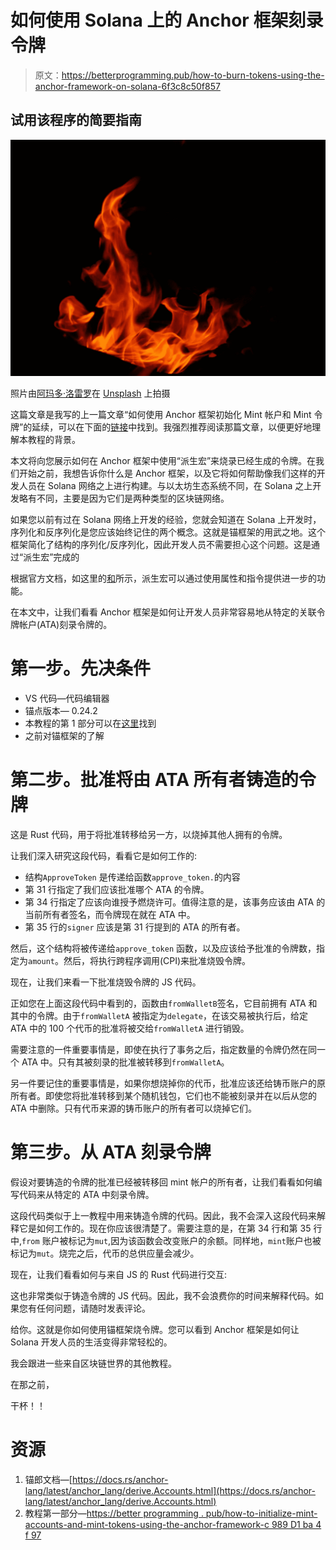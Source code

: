 # 如何使用 Solana 上的 Anchor 框架刻录令牌

> 原文：<https://betterprogramming.pub/how-to-burn-tokens-using-the-anchor-framework-on-solana-6f3c8c50f857>

## 试用该程序的简要指南

![](img/b3b0b10adce5439a51024ce9b923a3f1.png)

照片由[阿玛多·洛雷罗](https://unsplash.com/@amadorloureiro?utm_source=unsplash&utm_medium=referral&utm_content=creditCopyText)在 [Unsplash](https://unsplash.com/s/photos/flame?utm_source=unsplash&utm_medium=referral&utm_content=creditCopyText) 上拍摄

这篇文章是我写的上一篇文章“如何使用 Anchor 框架初始化 Mint 帐户和 Mint 令牌”的延续，可以在下面的[链接](/how-to-initialize-mint-accounts-and-mint-tokens-using-the-anchor-framework-c989d1ba4f97)中找到。我强烈推荐阅读那篇文章，以便更好地理解本教程的背景。

本文将向您展示如何在 Anchor 框架中使用“派生宏”来烧录已经生成的令牌。在我们开始之前，我想告诉你什么是 Anchor 框架，以及它将如何帮助像我们这样的开发人员在 Solana 网络之上进行构建。与以太坊生态系统不同，在 Solana 之上开发略有不同，主要是因为它们是两种类型的区块链网络。

如果您以前有过在 Solana 网络上开发的经验，您就会知道在 Solana 上开发时，序列化和反序列化是您应该始终记住的两个概念。这就是锚框架的用武之地。这个框架简化了结构的序列化/反序列化，因此开发人员不需要担心这个问题。这是通过“派生宏”完成的

根据官方文档，如这里的[和](https://docs.rs/anchor-lang/latest/anchor_lang/derive.Accounts.html)所示，派生宏可以通过使用属性和指令提供进一步的功能。

在本文中，让我们看看 Anchor 框架是如何让开发人员非常容易地从特定的关联令牌帐户(ATA)刻录令牌的。

# 第一步。先决条件

*   VS 代码—代码编辑器
*   锚点版本— 0.24.2
*   本教程的第 1 部分可以在[这里](/how-to-initialize-mint-accounts-and-mint-tokens-using-the-anchor-framework-c989d1ba4f97)找到
*   之前对锚框架的了解

# 第二步。批准将由 ATA 所有者铸造的令牌

这是 Rust 代码，用于将批准转移给另一方，以烧掉其他人拥有的令牌。

让我们深入研究这段代码，看看它是如何工作的:

*   结构`ApproveToken` 是传递给函数`approve_token.`的内容
*   第 31 行指定了我们应该批准哪个 ATA 的令牌。
*   第 34 行指定了应该向谁授予燃烧许可。值得注意的是，该事务应该由 ATA 的当前所有者签名，而令牌现在就在 ATA 中。
*   第 35 行的`signer` 应该是第 31 行提到的 ATA 的所有者。

然后，这个结构将被传递给`approve_token` 函数，以及应该给予批准的令牌数，指定为`amount`。然后，将执行跨程序调用(CPI)来批准烧毁令牌。

现在，让我们来看一下批准烧毁令牌的 JS 代码。

正如您在上面这段代码中看到的，函数由`fromWalletB`签名，它目前拥有 ATA 和其中的令牌。由于`fromWalletA` 被指定为`delegate`，在该交易被执行后，给定 ATA 中的 100 个代币的批准将被交给`fromWalletA` 进行销毁。

需要注意的一件重要事情是，即使在执行了事务之后，指定数量的令牌仍然在同一个 ATA 中。只有其被刻录的批准被转移到`fromWalletA`。

另一件要记住的重要事情是，如果你想烧掉你的代币，批准应该还给铸币账户的原所有者。即使您将批准转移到某个随机钱包，它们也不能被刻录并在以后从您的 ATA 中删除。只有代币来源的铸币账户的所有者可以烧掉它们。

# 第三步。从 ATA 刻录令牌

假设对要铸造的令牌的批准已经被转移回 mint 帐户的所有者，让我们看看如何编写代码来从特定的 ATA 中刻录令牌。

这段代码类似于上一教程中用来铸造令牌的代码。因此，我不会深入这段代码来解释它是如何工作的。现在你应该很清楚了。需要注意的是，在第 34 行和第 35 行中,`from` 账户被标记为`mut`,因为该函数会改变账户的余额。同样地，`mint`账户也被标记为`mut`。烧完之后，代币的总供应量会减少。

现在，让我们看看如何与来自 JS 的 Rust 代码进行交互:

这也非常类似于铸造令牌的 JS 代码。因此，我不会浪费你的时间来解释代码。如果您有任何问题，请随时发表评论。

给你。这就是你如何使用锚框架烧令牌。您可以看到 Anchor 框架是如何让 Solana 开发人员的生活变得非常轻松的。

我会跟进一些来自区块链世界的其他教程。

在那之前，

干杯！！

# 资源

1.  锚郎文档—[https://docs.rs/anchor-lang/latest/anchor_lang/derive.Accounts.html](https://docs.rs/anchor-lang/latest/anchor_lang/derive.Accounts.html)
2.  教程第一部分—[https://better programming . pub/how-to-initialize-mint-accounts-and-mint-tokens-using-the-anchor-framework-c 989 D1 ba 4 f 97](/how-to-initialize-mint-accounts-and-mint-tokens-using-the-anchor-framework-c989d1ba4f97)